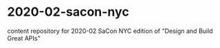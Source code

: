 # 2020-02-sacon-nyc
content repository for 2020-02 SaCon NYC edition of "Design and Build Great APIs" 
